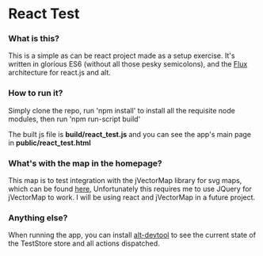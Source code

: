# React Test

### What is this?

This is a simple as can be react project made as a setup exercise.
It's written in glorious ES6 (without all those pesky semicolons), and the [Flux](https://facebook.github.io/flux/docs/overview.html) architecture for react.js and alt.

### How to run it?

Simply clone the repo, run 'npm install' to install all the requisite node modules, then run 'npm run-script build'

The built js file is **build/react_test.js** and you can see the app's main page in **public/react_test.html**

### What's with the map in the homepage?

This map is to test integration with the jVectorMap library for svg maps, which can be found [here](http://jvectormap.com), Unfortunately this requires me to use JQuery for jVectorMap to work. I will be using react and jVectorMap in a future project.

### Anything else?

When running the app, you can install [alt-devtool](https://github.com/goatslacker/alt-devtool) to see the current state of the TestStore store and all actions dispatched.